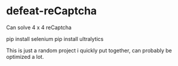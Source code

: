 # defeat-reCaptcha
Can solve 4 x 4 reCaptcha

pip install selenium
pip install ultralytics

This is just a random project i quickly put together, can probably be optimized a lot.
